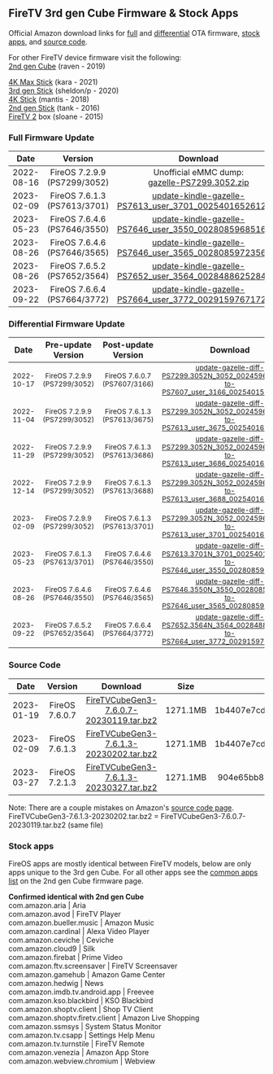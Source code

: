 ## FireTV 3rd gen Cube Firmware & Stock Apps
Official Amazon download links for <a href="#full-firmware-update">full</a> and <a href="#differential-firmware-update">differential</a> OTA firmware, <a href="#stock-apps">stock apps</a>, and <a href="#source-code">source code</a>.  


For other FireTV device firmware visit the following:<br>
<a href="https://github.com/Pro-me3us/raven_firmware">2nd gen Cube</a> (raven - 2019)<br>

<a href="https://forum.xda-developers.com/t/fire-tv-stick-4k-max-kara-firmware-7-2-8-5-diff.4428871/">4K Max Stick</a> (kara - 2021)<br>
<a href="https://forum.xda-developers.com/t/fire-tv-stick-lite-3-sheldon-p-firmware.4413597/">3rd gen Stick</a> (sheldon/p - 2020)<br>
<a href="https://gist.github.com/JulyIghor/d3d3dd460527a1d2b5b67954160d4abf">4K Stick</a> (mantis - 2018)<br>
<a href="https://forum.xda-developers.com/t/fire-tv-stick-2-firmware-and-apps-official-cloud-front-direct-links.4259961/">2nd gen Stick</a> (tank - 2016)<br>
<a href="https://forum.xda-developers.com/t/stock-fire-tv-2-sloane-archiv.4446785">FireTV 2</a> box (sloane - 2015)<br>


### Full Firmware Update
| Date | Version | Download | Size | MD5 |
|:----:|:-------:|:--------:|:----:|:---:|
| 2022-08-16 | FireOS 7.2.9.9 (PS7299/3052) | Unofficial eMMC  dump: <br>[gazelle-PS7299.3052.zip](https://mega.nz/file/g2cjDRzJ#l5Yt8_PFOJ_aMaiaKFs9MTVlQg-1ULJRF3-7kVBALtI) | 976.4MB | 916f7f5484b4b0443b73cd9d6b67c1be |
| 2023-02-09 | FireOS 7.6.1.3 (PS7613/3701) | [update-kindle-gazelle-PS7613_user_3701_0025401652612.bin](https://d1s31zyz7dcc2d.cloudfront.net/b3dc079f5eac223fea9f8666e7be990d/update-kindle-gazelle-PS7613_user_3701_0025401652612.bin) | 908.3MB | ba22a775d46fd39f533a6684631b41ee |
| 2023-05-23 | FireOS 7.6.4.6 (PS7646/3550) | [update-kindle-gazelle-PS7646_user_3550_0028085968516.bin](https://d1s31zyz7dcc2d.cloudfront.prod.ota-cloudfront.net/ded5f6297c3a43e5b415a03e23e29527/update-kindle-gazelle-PS7646_user_3550_0028085968516.bin) | 879.7MB | 8fb2db5a46a7a09fc9f35dd393e693fe |
| 2023-08-26 | FireOS 7.6.4.6 (PS7646/3565) | [update-kindle-gazelle-PS7646_user_3565_0028085972356.bin](https://d1s31zyz7dcc2d.cloudfront.prod.ota-cloudfront.net/26ea8e7e046767da72b0e27901ae75c1/update-kindle-gazelle-PS7646_user_3565_0028085972356.bin) | 879.8MB | 2849b0e0d9a1955a5f0d0bf904c8b42f |
| 2023-08-26 | FireOS 7.6.5.2 (PS7652/3564) | [update-kindle-gazelle-PS7652_user_3564_0028488625284.bin](https://d1s31zyz7dcc2d.cloudfront.prod.ota-cloudfront.net/654ae6d5f6d9c317f56ff110ac8beb56/update-kindle-gazelle-PS7652_user_3564_0028488625284.bin) | 874.3MB | 41548a9005c34f54d884fefcf3b3352a |
| 2023-09-22 | FireOS 7.6.6.4 (PS7664/3772) | [update-kindle-gazelle-PS7664_user_3772_0029159767172.bin](https://d1s31zyz7dcc2d.cloudfront.prod.ota-cloudfront.net/267a77329e0a9cff77ffdb54e79c34ac/update-kindle-gazelle-PS7664_user_3772_0029159767172.bin) | 877.7MB | 411bcda42496d261a60d2e9c91851bfe | 


### Differential Firmware Update
| Date | Pre-update Version | Post-update Version | Download | Size | MD5 |
|:----:|:------------------:|:-------------------:|:--------:|:----:|:---:|
| <sub>2022-10-17</sub> | <sub>FireOS 7.2.9.9 (PS7299/3052)</sub> | <sub>FireOS 7.6.0.7 (PS7607/3166)</sub> | <sub>[update-gazelle-diff-PS7299.3052N_3052_0024596180100-to-PS7607_user_3166_0025401515652.bin](https://d1s31zyz7dcc2d.cloudfront.net/dac608f3be4835360633483ca8396188/update-gazelle-diff-PS7299.3052N_3052_0024596180100-to-PS7607_user_3166_0025401515652.bin)</sub> | <sub>186.5MB</sub> | <sub>034c7d5bac07b81e959e07b7e6c36eac</sub> |
| <sub>2022-11-04</sub> | <sub>FireOS 7.2.9.9 (PS7299/3052)</sub> | <sub>FireOS 7.6.1.3 (PS7613/3675)</sub> | <sub>[update-gazelle-diff-PS7299.3052N_3052_0024596180100-to-PS7613_user_3675_0025401645956.bin](https://d1s31zyz7dcc2d.cloudfront.net/dccb01a410e065278522e63806435f94/update-gazelle-diff-PS7299.3052N_3052_0024596180100-to-PS7613_user_3675_0025401645956.bin)</sub> | <sub>184.9MB</sub> | <sub>b95ae6e843f8a29c66f83758bb6e71ef</sub> |
| <sub>2022-11-29</sub> | <sub>FireOS 7.2.9.9 (PS7299/3052)</sub> | <sub>FireOS 7.6.1.3 (PS7613/3686)</sub> | <sub>[update-gazelle-diff-PS7299.3052N_3052_0024596180100-to-PS7613_user_3686_0025401648772.bin](https://d1s31zyz7dcc2d.cloudfront.net/3acac2048da70780dcd108c80ac8af8b/update-gazelle-diff-PS7299.3052N_3052_0024596180100-to-PS7613_user_3686_0025401648772.bin)</sub> | <sub>184.7MB</sub> | <sub>d522dc2b87d9e8309383e129e2efc859</sub> |
| <sub>2022-12-14</sub> | <sub>FireOS 7.2.9.9 (PS7299/3052)</sub> | <sub>FireOS 7.6.1.3 (PS7613/3688)</sub> | <sub>[update-gazelle-diff-PS7299.3052N_3052_0024596180100-to-PS7613_user_3688_0025401649284.bin](https://d1s31zyz7dcc2d.cloudfront.net/e80a00f005b8ece2738b5600d9a5243b/update-gazelle-diff-PS7299.3052N_3052_0024596180100-to-PS7613_user_3688_0025401649284.bin)</sub> | <sub>184.7MB</sub> | <sub>85e1f896dd7b1a14b521c7506c529cd2</sub> |
| <sub>2023-02-09</sub> | <sub>FireOS 7.2.9.9 (PS7299/3052)</sub> | <sub>FireOS 7.6.1.3 (PS7613/3701)</sub> | <sub>[update-gazelle-diff-PS7299.3052N_3052_0024596180100-to-PS7613_user_3701_0025401652612.bin](https://d1s31zyz7dcc2d.cloudfront.net/bc0f390f6d1963e61c0c52627511ff9e/update-gazelle-diff-PS7299.3052N_3052_0024596180100-to-PS7613_user_3701_0025401652612.bin)</sub> | <sub>186.3MB</sub> | <sub>597abbaec34cf048d25fdacef8c77978</sub> |
| <sub>2023-05-23</sub> | <sub>FireOS 7.6.1.3 (PS7613/3701)</sub> | <sub>FireOS 7.6.4.6 (PS7646/3550)</sub> | <sub>[update-gazelle-diff-PS7613.3701N_3701_0025401652612-to-PS7646_user_3550_0028085968516.bin](https://d1s31zyz7dcc2d.cloudfront.prod.ota-cloudfront.net/e87e843ed0443416b84927c37829746f/update-gazelle-diff-PS7613.3701N_3701_0025401652612-to-PS7646_user_3550_0028085968516.bin)</sub> | <sub>235.5MB</sub> | <sub>bcfcf2d3c80ca7028586fdea26e677e1</sub> |
| <sub>2023-08-26</sub> | <sub>FireOS 7.6.4.6 (PS7646/3550)</sub> | <sub>FireOS 7.6.4.6 (PS7646/3565)</sub> | <sub>[update-gazelle-diff-PS7646.3550N_3550_0028085968516-to-PS7646_user_3565_0028085972356.bin](https://d1s31zyz7dcc2d.cloudfront.prod.ota-cloudfront.net/074bee6ebf96eeba8bb7e494fd58ee7a/update-gazelle-diff-PS7646.3550N_3550_0028085968516-to-PS7646_user_3565_0028085972356.bin)</sub> | <sub>53.9MB</sub> | <sub>96c00c32efedd60e43f34eeda7db909b</sub> |
| <sub>2023-09-22</sub> | <sub>FireOS 7.6.5.2 (PS7652/3564)</sub> | <sub>FireOS 7.6.6.4 (PS7664/3772)</sub> | <sub>[update-gazelle-diff-PS7652.3564N_3564_0028488625284-to-PS7664_user_3772_0029159767172.bin](https://d1s31zyz7dcc2d.cloudfront.prod.ota-cloudfront.net/510e4a2ab099695834d9aa222e719e2a/update-gazelle-diff-PS7652.3564N_3564_0028488625284-to-PS7664_user_3772_0029159767172.bin)</sub> | <sub>164.7MB</sub> | <sub>d56f4d65d3015f8be81a0308961b4047</sub> |

### Source Code
| Date | Version | Download | Size | MD5 |
|:----:|:-------:|:--------:|:----:|:---:|
| 2023-01-19 | FireOS 7.6.0.7 | [FireTVCubeGen3-7.6.0.7-20230119.tar.bz2](https://fireos-tv-src.s3.amazonaws.com/JX0yJGnRgekSADGa6GTXPdGA2r/FireTVCubeGen3-7.6.1.3-20230202.tar.bz2) | 1271.1MB | 1b4407e7cd07365dc85133a52eb4598e |
| 2023-02-09 | FireOS 7.6.1.3 | [FireTVCubeGen3-7.6.1.3-20230202.tar.bz2](https://fireos-tv-src.s3.amazonaws.com/JX0yJGnRgekSADGa6GTXPdGA2r/FireTVCubeGen3-7.6.1.3-20230202.tar.bz2) | 1271.1MB | 1b4407e7cd07365dc85133a52eb4598e |
| 2023-03-27 | FireOS 7.2.1.3 | [FireTVCubeGen3-7.6.1.3-20230327.tar.bz2](https://fireos-tv-src.s3.amazonaws.com/cC4bqtXEzSiSsvtzgyEpy0JmRr/FireTVCubeGen3-7.6.1.3-20230327.tar.bz2) | 1271.1MB | 904e65bb86c5ca760f8c0de1989fa7ee |

Note: There are a couple mistakes on Amazon's <a href="https://www.amazon.com/gp/help/customer/display.html?nodeId=201452680">source code page</a>. <br>
FireTVCubeGen3-7.6.1.3-20230202.tar.bz2 = FireTVCubeGen3-7.6.0.7-20230119.tar.bz2 (same file)<br>

### Stock apps
FireOS apps are mostly identical between FireTV models, below are only apps unique to the 3rd gen Cube.  For all other apps see the <a href="https://github.com/Pro-me3us/raven_firmware#stock-apps">common apps list</a> on the 2nd gen Cube firmware page.

**Confirmed identical with 2nd gen Cube**<br>
com.amazon.aria                   | Aria<br>
com.amazon.avod                   | FireTV Player<br>
com.amazon.bueller.music          | Amazon Music<br>
com.amazon.cardinal               | Alexa Video Player<br>
com.amazon.ceviche                | Ceviche<br>
com.amazon.cloud9                 | Silk<br>
com.amazon.firebat                | Prime Video<br>
com.amazon.ftv.screensaver        | FireTV Screensaver<br>
com.amazon.gamehub                | Amazon Game Center<br>
com.amazon.hedwig                 | News<br>
com.amazon.imdb.tv.android.app    | Freevee<br>
com.amazon.kso.blackbird          | KSO Blackbird<br>
com.amazon.shoptv.client          | Shop TV Client<br>
com.amazon.shoptv.firetv.client   | Amazon Live Shopping<br>
com.amazon.ssmsys                 | System Status Monitor<br>
com.amazon.tv.csapp               | Settings Help Menu<br>
com.amazon.tv.turnstile           | FireTV Remote<br>
com.amazon.venezia                | Amazon App Store<br>
com.amazon.webview.chromium       | Webview<br>
